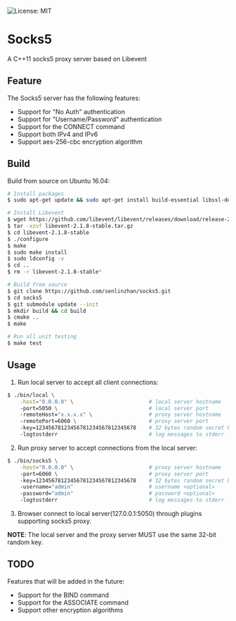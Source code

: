 ![License: MIT](https://img.shields.io/badge/License-MIT-yellow.svg)
# Socks5
A C++11 socks5 proxy server based on Libevent

## Feature
The Socks5 server has the following features:
- Support for "No Auth" authentication 
- Support for "Username/Password" authentication
- Support for the CONNECT command
- Support both IPv4 and IPv6
- Support aes-256-cbc encryption algorithm 
## Build
Build from source on Ubuntu 16.04:
```bash
# Install packages
$ sudo apt-get update && sudo apt-get install build-essential libssl-dev cmake -y

# Install Libevent
$ wget https://github.com/libevent/libevent/releases/download/release-2.1.8-stable/libevent-2.1.8-stable.tar.gz
$ tar -xzvf libevent-2.1.8-stable.tar.gz
$ cd libevent-2.1.8-stable
$ ./configure
$ make
$ sudo make install
$ sudo ldconfig -v
$ cd ..
$ rm -r libevent-2.1.8-stable* 

# Build from source
$ git clone https://github.com/senlinzhan/socks5.git
$ cd socks5
$ git submodule update --init
$ mkdir build && cd build
$ cmake ..
$ make

# Run all unit testing
$ make test
```
## Usage
1. Run local server to accept all client connections:
```bash
$ ./bin/local \
    -host="0.0.0.0" \                        # local server hostname
    -port=5050 \                             # local server port
    -remoteHost="x.x.x.x" \                  # proxy server hostname
    -remotePort=6060 \                       # proxy server port
    -key=12345678123456781234567812345678    # 32 bytes random secret key
    -logtostderr                             # log messages to stderr 
```
2. Run proxy server to accept connections from the local server:
```bash
$ ./bin/socks5 \
    -host="0.0.0.0" \                        # proxy server hostname
    -port=6060 \                             # proxy server port
    -key=12345678123456781234567812345678    # 32 bytes random secret key
    -username="admin"                        # username <optional>
    -password="admin"                        # password <optional>	
    -logtostderr                             # log messages to stderr 
```
3. Browser connect to local server(127.0.0.1:5050) through plugins supporting socks5 proxy.

**NOTE**: The local server and the proxy server MUST use the same 32-bit random key.
## TODO
Features that will be added in the future:
- Support for the BIND command
- Support for the ASSOCIATE command
- Support other encryption algorithms
